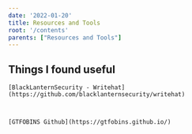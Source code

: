 ```yaml
---
date: '2022-01-20'
title: Resources and Tools
root: '/contents'
parents: ["Resources and Tools"]
---
```


## Things I found useful
```
[BlackLanternSecurity - Writehat](https://github.com/blacklanternsecurity/writehat)



[GTFOBINS Github](https://gtfobins.github.io/)
```
